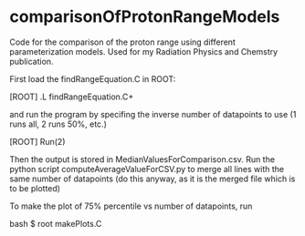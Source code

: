 # comparisonOfProtonRangeModels
Code for the comparison of the proton range using different parameterization models. Used for my Radiation Physics and Chemstry publication.

First load the findRangeEquation.C in ROOT:

[ROOT] .L findRangeEquation.C+

and run the program by specifing the inverse number of datapoints to use (1 runs all, 2 runs 50%, etc.)

[ROOT] Run(2)

Then the output is stored in MedianValuesForComparison.csv.
Run the python script computeAverageValueForCSV.py to merge all lines with the same number of datapoints (do this anyway, as it is the merged file which is to be plotted)

To make the plot of 75% percentile vs number of datapoints, run

bash $ root makePlots.C

